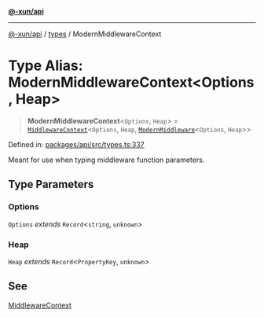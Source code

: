 [**@-xun/api**](../../README.md)

***

[@-xun/api](../../README.md) / [types](../README.md) / ModernMiddlewareContext

# Type Alias: ModernMiddlewareContext\<Options, Heap\>

> **ModernMiddlewareContext**\<`Options`, `Heap`\> = [`MiddlewareContext`](MiddlewareContext.md)\<`Options`, `Heap`, [`ModernMiddleware`](ModernMiddleware.md)\<`Options`, `Heap`\>\>

Defined in: [packages/api/src/types.ts:337](https://github.com/Xunnamius/api-utils/blob/60863c4db4ba817b2926c481da6a42f07a7c9992/packages/api/src/types.ts#L337)

Meant for use when typing middleware function parameters.

## Type Parameters

### Options

`Options` *extends* `Record`\<`string`, `unknown`\>

### Heap

`Heap` *extends* `Record`\<`PropertyKey`, `unknown`\>

## See

[MiddlewareContext](MiddlewareContext.md)
